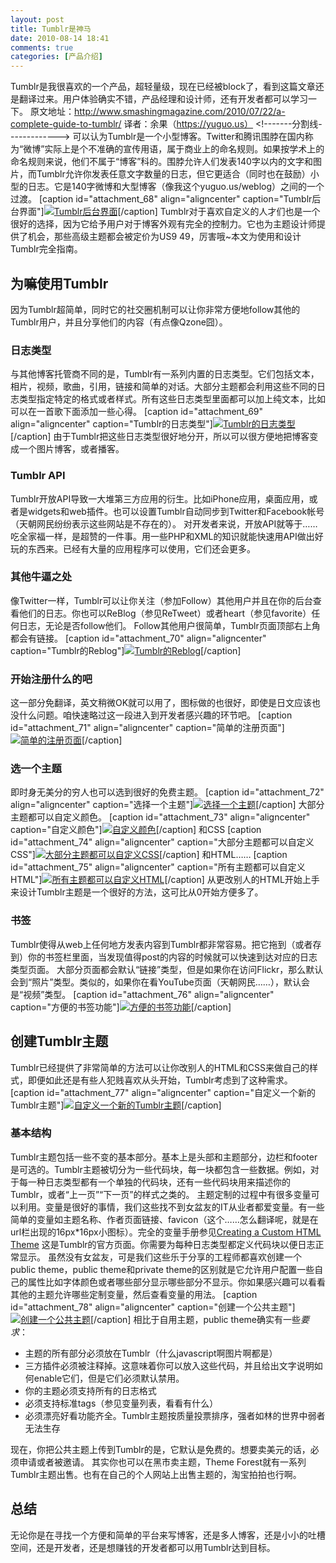 ```yaml
---
layout: post
title: Tumblr是神马
date: 2010-08-14 18:41
comments: true
categories: [产品介绍]
---
```

Tumblr是我很喜欢的一个产品，超轻量级，现在已经被block了，看到这篇文章还是翻译过来。用户体验确实不错，产品经理和设计师，还有开发者都可以学习一下。
原文地址：http://www.smashingmagazine.com/2010/07/22/a-complete-guide-to-tumblr/
译者：余果（https://yuguo.us）
&lt;!-------分割线-------------&gt;
可以认为Tumblr是一个小型博客。Twitter和腾讯围脖在国内称为“微博”实际上是个不准确的宣传用语，属于商业上的命名规则。如果按学术上的命名规则来说，他们不属于“博客”科的。围脖允许人们发表140字以内的文字和图片，而Tumblr允许你发表任意文字数量的日志，但它更适合（同时也在鼓励）小型的日志。它是140字微博和大型博客（像我这个yuguo.us/weblog）之间的一个过渡。
[caption id="attachment_68" align="aligncenter"  caption="Tumblr后台界面"]<a href="http://yuguo.us/files/2010/08/photopost.jpg"><img class="size-full wp-image-68" title="Tumblr后台界面" src="http://yuguo.us/files/2010/08/photopost.jpg" alt="Tumblr后台界面"   /></a>[/caption]
Tumblr对于喜欢自定义的人才们也是一个很好的选择，因为它给予用户对于博客外观有完全的控制力。它也为主题设计师提供了机会，那些高级主题都会被定价为US$9~$49，厉害哦~本文为使用和设计Tumblr完全指南。
<h2>为嘛使用Tumblr</h2>
因为Tumblr超简单，同时它的社交圈机制可以让你非常方便地follow其他的Tumblr用户，并且分享他们的内容（有点像Qzone囧）。
<h3>日志类型</h3>
与其他博客托管商不同的是，Tumblr有一系列内置的日志类型。它们包括文本，相片，视频，歌曲，引用，链接和简单的对话。大部分主题都会利用这些不同的日志类型指定特定的格式或者样式。所有这些日志类型里面都可以加上纯文本，比如可以在一首歌下面添加一些心得。
[caption id="attachment_69" align="aligncenter"  caption="Tumblr的日志类型"]<a href="http://yuguo.us/files/2010/08/posttypes.jpg"><img class="size-full wp-image-69" title="posttypes" src="http://yuguo.us/files/2010/08/posttypes.jpg" alt="Tumblr的日志类型"   /></a>[/caption]
由于Tumblr把这些日志类型很好地分开，所以可以很方便地把博客变成一个图片博客，或者播客。
<h3>Tumblr API</h3>
Tumblr开放API导致一大堆第三方应用的衍生。比如iPhone应用，桌面应用，或者是widgets和web插件。也可以设置Tumblr自动同步到Twitter和Facebook帐号（天朝网民纷纷表示这些网站是不存在的）。
对开发者来说，开放API就等于……吃全家福一样，是超赞的一件事。用一些PHP和XML的知识就能快速用API做出好玩的东西来。已经有大量的应用程序可以使用，它们还会更多。
<h3>其他牛逼之处</h3>
像Twitter一样，Tumblr可以让你关注（参加Follow）其他用户并且在你的后台查看他们的日志。你也可以ReBlog（参见ReTweet）或者heart（参见favorite）任何日志，无论是否follow他们。
Follow其他用户很简单，Tumblr页面顶部右上角都会有链接。
[caption id="attachment_70" align="aligncenter"  caption="Tumblr的Reblog"]<a href="http://yuguo.us/files/2010/08/reblogdashboard.jpg"><img class="size-full wp-image-70" title="reblogdashboard" src="http://yuguo.us/files/2010/08/reblogdashboard.jpg" alt="Tumblr的Reblog"   /></a>[/caption]
<h3>开始注册什么的吧</h3>
这一部分免翻译，英文稍微OK就可以用了，图标做的也很好，即使是日文应该也没什么问题。咱快速略过这一段进入到开发者感兴趣的环节吧。
[caption id="attachment_71" align="aligncenter"  caption="简单的注册页面"]<a href="http://yuguo.us/files/2010/08/signup.jpg"><img class="size-full wp-image-71" title="signup" src="http://yuguo.us/files/2010/08/signup.jpg" alt="简单的注册页面"   /></a>[/caption]
<h3>选一个主题</h3>
即时身无美分的穷人也可以选到很好的免费主题。
[caption id="attachment_72" align="aligncenter"  caption="选择一个主题"]<a href="http://yuguo.us/files/2010/08/tumblrthemes.jpg"><img class="size-full wp-image-72" title="tumblrthemes" src="http://yuguo.us/files/2010/08/tumblrthemes.jpg" alt="选择一个主题"   /></a>[/caption]
大部分主题都可以自定义颜色。
[caption id="attachment_73" align="aligncenter"  caption="自定义颜色"]<a href="http://yuguo.us/files/2010/08/appearanceoptions.jpg"><img class="size-full wp-image-73" title="appearanceoptions" src="http://yuguo.us/files/2010/08/appearanceoptions.jpg" alt="自定义颜色"   /></a>[/caption]
和CSS
[caption id="attachment_74" align="aligncenter"  caption="大部分主题都可以自定义CSS"]<a href="http://yuguo.us/files/2010/08/customcss.jpg"><img class="size-full wp-image-74" title="customcss" src="http://yuguo.us/files/2010/08/customcss.jpg" alt="大部分主题都可以自定义CSS"   /></a>[/caption]
和HTML……
[caption id="attachment_75" align="aligncenter"  caption="所有主题都可以自定义HTML"]<a href="http://yuguo.us/files/2010/08/customhtml.jpg"><img class="size-full wp-image-75" title="customhtml" src="http://yuguo.us/files/2010/08/customhtml.jpg" alt="所有主题都可以自定义HTML"   /></a>[/caption]
从更改别人的HTML开始上手来设计Tumblr主题是一个很好的方法，这可比从0开始方便多了。
<h3>书签</h3>
Tumblr使得从web上任何地方发表内容到Tumblr都非常容易。把它拖到（或者存到）你的书签栏里面，当发现值得post的内容的时候就可以快速到达对应的日志类型页面。
大部分页面都会默认“链接”类型，但是如果你在访问Flickr，那么默认会到“照片”类型。类似的，如果你在看YouTube页面（天朝网民……），默认会是“视频”类型。
[caption id="attachment_76" align="aligncenter"  caption="方便的书签功能"]<a href="http://yuguo.us/files/2010/08/bookmarklet.jpg"><img class="size-full wp-image-76" title="bookmarklet" src="http://yuguo.us/files/2010/08/bookmarklet.jpg" alt="方便的书签功能"   /></a>[/caption]
<h2>创建Tumblr主题</h2>
Tumblr已经提供了非常简单的方法可以让你改别人的HTML和CSS来做自己的样式，即便如此还是有些人犯贱喜欢从头开始，Tumblr考虑到了这种需求。
[caption id="attachment_77" align="aligncenter"  caption="自定义一个新的Tumblr主题"]<a href="http://yuguo.us/files/2010/08/customtheme.jpg"><img class="size-full wp-image-77" title="customtheme" src="http://yuguo.us/files/2010/08/customtheme.jpg" alt="自定义一个新的Tumblr主题"   /></a>[/caption]
<h3>基本结构</h3>
Tumblr主题包括一些不变的基本部分。基本上是头部和主题部分，边栏和footer是可选的。Tumblr主题被切分为一些代码块，每一块都包含一些数据。例如，对于每一种日志类型都有一个单独的代码块，还有一些代码块用来描述你的Tumblr，或者“上一页”“下一页”的样式之类的。
主题定制的过程中有很多变量可以利用。变量是很好的事情，我们这些找不到女盆友的IT从业者都爱变量。有一些简单的变量如主题名称、作者页面链接、favicon（这个……怎么翻译呢，就是在url栏出现的16px*16px小图标）。完全的变量手册参见<a href="http://www.tumblr.com/docs/en/custom_themes">Creating a Custom HTML Theme</a> 这是Tumblr的官方页面。你需要为每种日志类型都定义代码块以便日志正常显示。
虽然没有女盆友，可是我们这些乐于分享的工程师都喜欢创建一个public theme，public theme和private theme的区别就是它允许用户配置一些自己的属性比如字体颜色或者哪些部分显示哪些部分不显示。你如果感兴趣可以看看其他的主题允许哪些定制变量，然后查看变量的用法。
[caption id="attachment_78" align="aligncenter"  caption="创建一个公共主题"]<a href="http://yuguo.us/files/2010/08/submittheme.jpg"><img class="size-full wp-image-78" title="submittheme" src="http://yuguo.us/files/2010/08/submittheme.jpg" alt="创建一个公共主题"   /></a>[/caption]
相比于自用主题，public theme确实有一些<em>要求</em>：
<ul>
	<li>主题的所有部分必须放在Tumblr（什么javascript啊图片啊都是）</li>
	<li>三方插件必须被注释掉。这意味着你可以放入这些代码，并且给出文字说明如何enable它们，但是它们必须默认禁用。</li>
	<li>你的主题必须支持所有的日志格式</li>
	<li>必须支持标准tags（参见变量列表，看看有什么）</li>
	<li>必须漂亮好看功能齐全。Tumblr主题按质量投票排序，强者如林的世界中弱者无法生存</li>
</ul>
现在，你把公共主题上传到Tumblr的是，它默认是免费的。想要卖美元的话，必须申请或者被邀请。
其实你也可以在黑市卖主题，Theme Forest就有一系列Tumblr主题出售。也有在自己的个人网站上出售主题的，淘宝拍拍也行啊。
<h2>总结</h2>
无论你是在寻找一个方便和简单的平台来写博客，还是多人博客，还是小小的吐槽空间，还是开发者，还是想赚钱的开发者都可以用Tumblr达到目标。
